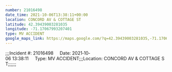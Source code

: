 ```yaml
---
number: 21016498
date_time: 2021-10-06T13:38:11+00:00
location: CONCORD AV & COTTAGE ST
latitude: 42.39439003281035
longitude: -71.17067993207401
type: MV ACCIDENT
google_maps_link: https://maps.google.com/?q=42.39439003281035,-71.17067993207401
---
```


;;;Incident #: 21016498     Date: 2021‐10‐06 13:38:11     Type: MV ACCIDENT;;;Location: CONCORD AV & COTTAGE ST;;;;;;
